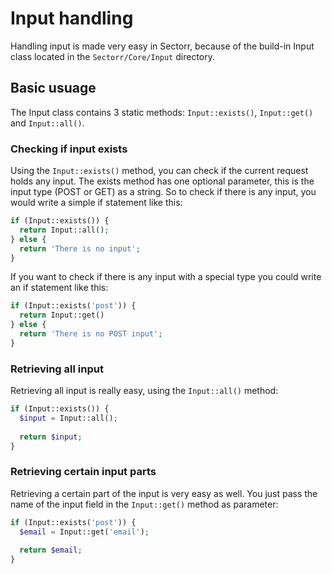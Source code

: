 # Input handling
Handling input is made very easy in Sectorr, because of the build-in Input class located in the <code class="language-php">Sectorr/Core/Input</code> directory.

## Basic usuage
The Input class contains 3 static methods: <code class="language-php">Input::exists()</code>, <code class="language-php">Input::get()</code> and <code class="language-php">Input::all()</code>.

### Checking if input exists
Using the <code class="language-php">Input::exists()</code> method, you can check if the current request holds any input. The exists method has one optional parameter, this is the input type (POST or GET) as a string.
So to check if there is any input, you would write a simple if statement like this:

```php
if (Input::exists()) {
  return Input::all();
} else {
  return 'There is no input';
}
```

If you want to check if there is any input with a special type you could write an if statement like this:

```php
if (Input::exists('post')) {
  return Input::get()
} else {
  return 'There is no POST input';
}
```

### Retrieving all input
Retrieving all input is really easy, using the <code class="language-php">Input::all()</code> method:

```php
if (Input::exists()) {
  $input = Input::all();
  
  return $input;
}
```

### Retrieving certain input parts
Retrieving a certain part of the input is very easy as well. You just pass the name of the input field in the <code class="language-php">Input::get()</code> method as parameter:

```php
if (Input::exists('post')) {
  $email = Input::get('email');
  
  return $email;
}
```
